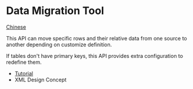 Data Migration Tool
============================

[Chinese](readme_tw.md)

This API can move specific rows and their relative data from one source to another depending on customize definition.

If tables don't have primary keys, this API provides extra configuration to redefine them.

- [Tutorial](tutorial.md)
- XML Design Concept
